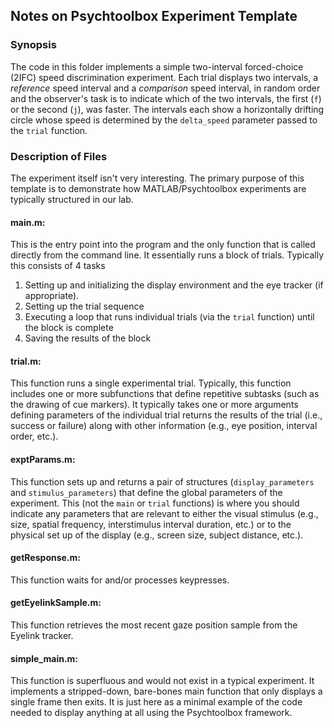 ## Notes on Psychtoolbox Experiment Template

### Synopsis
The code in this folder implements a simple two-interval forced-choice (2IFC) speed discrimination experiment.
Each trial displays two intervals, a *reference* speed interval and a *comparison* speed interval, in random order and the observer's task is to indicate which of the two intervals, the first (`f`) or the second (`j`), was faster.
The intervals each show a horizontally drifting circle whose speed is determined by the `delta_speed` parameter passed to the `trial` function.

### Description of Files
The experiment itself isn't very interesting. The primary purpose of this template is to demonstrate how MATLAB/Psychtoolbox experiments are typically structured in our lab.

#### main.m: 
This is the entry point into the program and the only function that is called directly from the command line. It essentially runs a block of trials. Typically this consists of 4 tasks
1. Setting up and initializing the display environment and the eye tracker (if appropriate).
2. Setting up the trial sequence
3. Executing a loop that runs individual trials (via the `trial` function) until the block is complete
4. Saving the results of the block

#### trial.m:
This function runs a single experimental trial. Typically, this function includes one or more subfunctions that define repetitive subtasks (such as the drawing of cue markers). It typically takes one or more arguments defining parameters of the individual trial returns the results of the trial (i.e., success or failure) along with other information (e.g., eye position, interval order, etc.).

#### exptParams.m:
This function sets up and returns a pair of structures (`display_parameters` and `stimulus_parameters`) that define the global parameters of the experiment. This (not the `main` or `trial` functions) is where you should indicate any parameters that are relevant to either the visual stimulus (e.g., size, spatial frequency, interstimulus interval duration, etc.) or to the physical set up of the display (e.g., screen size, subject distance, etc.).  

#### getResponse.m:
This function waits for and/or processes keypresses.

#### getEyelinkSample.m:
This function retrieves the most recent gaze position sample from the Eyelink tracker.

#### simple_main.m:
This function is superfluous and would not exist in a typical experiment. It implements a stripped-down, bare-bones main function that only displays a single frame then exits. It is just here as a minimal example of the code needed to display anything at all using the Psychtoolbox framework. 
 

